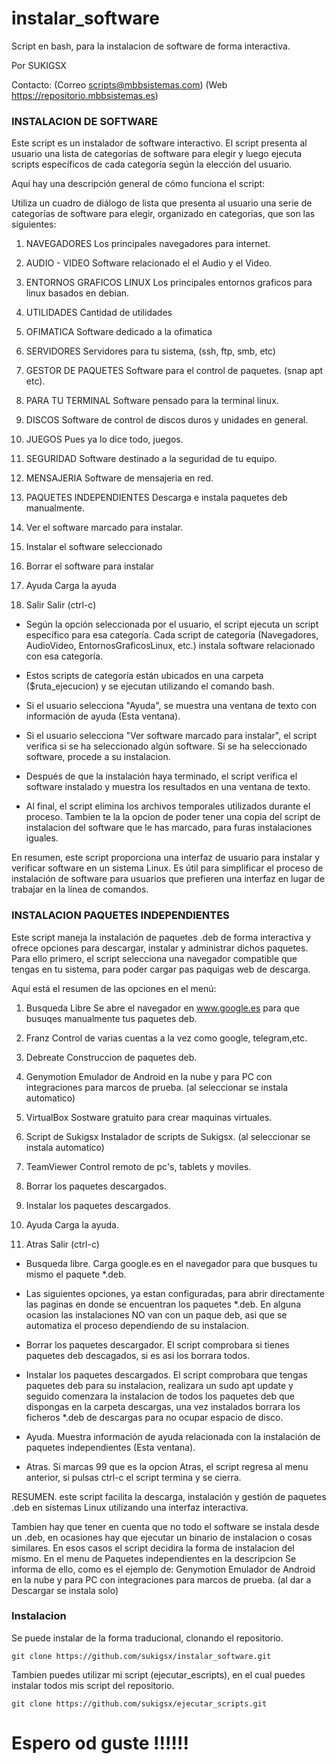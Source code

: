 # instalar_software
Script en bash, para la instalacion de software de forma interactiva.

 Por SUKIGSX

 Contacto: (Correo scripts@mbbsistemas.com) (Web https://repositorio.mbbsistemas.es)

 ### INSTALACION DE SOFTWARE

 Este script es un instalador de software interactivo.
 El script presenta al usuario una lista de categorías de software para elegir y luego ejecuta scripts específicos de cada categoría según la elección del usuario.

 Aquí hay una descripción general de cómo funciona el script:

 Utiliza un cuadro de diálogo de lista que presenta al usuario una serie de categorías de software para elegir, organizado en categorias, que son las siguientes:

   1) NAVEGADORES                Los principales navegadores para internet.
   2) AUDIO - VIDEO              Software relacionado el el Audio y el Video.
   3) ENTORNOS GRAFICOS LINUX    Los principales entornos graficos para linux basados en debian.
   4) UTILIDADES                 Cantidad de utilidades
   5) OFIMATICA                  Software dedicado a la ofimatica
   6) SERVIDORES                 Servidores para tu sistema, (ssh, ftp, smb, etc)
   7) GESTOR DE PAQUETES         Software para el control de paquetes. (snap apt etc).
   8) PARA TU TERMINAL           Software pensado para la terminal linux.
   9) DISCOS                     Software de control de discos duros y unidades en general.
  10) JUEGOS                     Pues ya lo dice todo, juegos.
  11) SEGURIDAD                  Software destinado a la seguridad de tu equipo.
  12) MENSAJERIA                 Software de mensajeria en red.
  13) PAQUETES INDEPENDIENTES    Descarga e instala paquetes deb manualmente.

  60) Ver el software marcado para instalar.
  70) Instalar el software seleccionado
  80) Borrar el software para instalar

  90) Ayuda                      Carga la ayuda
  99) Salir                      Salir (ctrl-c)



 - Según la opción seleccionada por el usuario, el script ejecuta un script específico para esa categoría.
    Cada script de categoría (Navegadores, AudioVideo, EntornosGraficosLinux, etc.) instala software relacionado con esa categoría.

 - Estos scripts de categoría están ubicados en una carpeta ($ruta_ejecucion) y se ejecutan utilizando el comando bash.

 - Si el usuario selecciona "Ayuda", se muestra una ventana de texto con información de ayuda (Esta ventana).

 - Si el usuario selecciona "Ver software marcado para instalar", el script verifica si se ha seleccionado algún software.
    Si se ha seleccionado software, procede a su instalacion.

 - Después de que la instalación haya terminado, el script verifica el software instalado y muestra los resultados en una ventana de texto.

 - Al final, el script elimina los archivos temporales utilizados durante el proceso.
    Tambien te la la opcion de poder tener una copia del script de instalacion del software que le has marcado, para furas instalaciones iguales.

 En resumen, este script proporciona una interfaz de usuario para instalar y verificar software en un sistema Linux.
 Es útil para simplificar el proceso de instalación de software para usuarios que prefieren una interfaz en lugar de trabajar en la línea de comandos.


 ### INSTALACION PAQUETES INDEPENDIENTES

 Este script maneja la instalación de paquetes .deb de forma interactiva y ofrece opciones para descargar, instalar y administrar dichos paquetes.
 Para ello primero, el script selecciona una navegador compatible que tengas en tu sistema, para poder cargar pas paquigas web de descarga.

 Aquí está el resumen de las opciones en el menú:

   1) Busqueda Libre           Se abre el navegador en www.google.es para que busuqes manualmente tus paquetes deb.
   2) Franz                    Control de varias cuentas a la vez como google, telegram,etc.
   3) Debreate                 Construccion de paquetes deb.
   4) Genymotion               Emulador de Android en la nube y para PC con integraciones para marcos de prueba. (al seleccionar se instala automatico)
   5) VirtualBox               Sostware gratuito para crear maquinas virtuales.
   6) Script de Sukigsx        Instalador de scripts de Sukigsx. (al seleccionar se instala automatico)
   7) TeamViewer               Control remoto de pc's, tablets y moviles.

  60) Borrar los paquetes descargados.
  70) Instalar los paquetes descargados.

  90) Ayuda                    Carga la ayuda.
  99) Atras                    Salir (ctrl-c)

 - Busqueda libre. Carga google.es en el navegador para que busques tu mismo el paquete *.deb.

 - Las siguientes opciones, ya estan configuradas, para abrir directamente las paginas en donde se encuentran los paquetes *.deb.
     En alguna ocasion las instalaciones NO van con un paque deb, asi que se automatiza el proceso dependiendo de su instalacion.

 - Borrar los paquetes descargador. El script comprobara si tienes paquetes deb descagados, si es asi los borrara todos.

 - Instalar los paquetes descargados. El script comprobara que tengas paquetes deb para su instalacion, realizara un sudo apt update
     y seguido comenzara la instalacion de todos los paquetes deb que dispongas en la carpeta descargas, una vez instalados
     borrara los ficheros *.deb de descargas para no ocupar espacio de disco.

 - Ayuda. Muestra información de ayuda relacionada con la instalación de paquetes independientes (Esta ventana).

 - Atras. Si marcas 99 que es la opcion Atras, el script regresa al menu anterior, si pulsas ctrl-c el script termina y se cierra.


 RESUMEN. este script facilita la descarga, instalación y gestión de paquetes .deb en sistemas Linux utilizando una interfaz interactiva.

 Tambien hay que tener en cuenta que no todo el software se instala desde un .deb, en ocasiones hay que ejecutar un binario de instalacion o cosas similares.
 En esos casos el script decidira la forma de instalacion del mismo.
 En el menu de Paquetes independientes en la descripcion Se informa de ello, como es el ejemplo de:
  Genymotion Emulador de Android en la nube y para PC con integraciones para marcos de prueba. (al dar a Descargar se instala solo)

### Instalacion

Se puede instalar de la forma traducional, clonando el repositorio.
                     
    git clone https://github.com/sukigsx/instalar_software.git
 
Tambien puedes utilizar mi script (ejecutar_escripts), en el cual puedes instalar todos mis script del repositorio.

    git clone https://github.com/sukigsx/ejecutar_scripts.git
# Espero od guste !!!!!!
